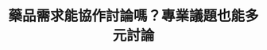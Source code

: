 ---
id: "6"
lang: zh-tw
description: 「請國家生產0.01%的Atropine，抑制近視 」連署案
propose_date: 2017-04-10
meeting_date: 2017-05-05
publish: "FALSE"
selected: "FALSE"
blog_selected: "FALSE"
thumbnail: https://cm.pdis.nat.gov.tw/images/post/1wO5FlwZ1knZvzzMIYdQCf1ufI8pNRcH1.jpg
title: 藥品需求能協作討論嗎？專業議題也能多元討論
introduction:
  content: >-
    近幾年，高度近視併發失明已成為我國不可治療性失明的前幾名，而國內學童幾乎在幼稚園及國小就已經形成近視，因此早發性近視及高近視率為我國視力保健最須關注之議題。目前治療近視的散瞳劑有2種，分別是短效的Tropicamide和長效的Atropine，醫界認為後者治療的效果更好，但市面上的Atropine至少是0.125%濃度，睡前使用後，往往造成學生隔天早上畏光，因此提案人希望討論是否可以在我國生產較低濃度Atropine，既能減少過度光線造成白內障等的傷害，又能降低高度近視的比率，避免視網膜等病變的發生。

    會議上眾人針對生產的方式討論利弊，衛福部並於會後回應0.01% Atropine已在105年10月4日送交藥品查驗登記申請，於106年8月24日核發藥品許可證（許可證字號：衛部藥製字第059755號），未來也將針對藥品上市後的安全及品質進行監控及把關，確保民眾用藥安全。
  image: https://cm.pdis.nat.gov.tw/images/post/1tQXkv0VnaUiDRIOZBC2Zc9QQIqRBEaWQ.jpg
color: green
join:
  type: 提
  title: 請國家生產0.01%的Atropine，抑制近視
  link: https://join.gov.tw/idea/detail/dbeef29f-1765-4bcd-8a5b-98be9294ad7f
  image: https://cm.pdis.nat.gov.tw/images/post/1joDgjVUWZM7P0ZRdwt8ILxW7AFC21I3m.jpg
layout: post
departments:
  - 衛福部
embed:
  agenda_book:
    links:
      - " "
  mind_map:
    links:
      - https://miro.com/app/live-embed/o9J_k08v-hg=/?moveToViewport=-1693,-1335,6554,3144&embedAutoplay=true
  transcript:
    links:
      - https://sayit.pdis.nat.gov.tw/2017-05-05-%E9%96%8B%E6%94%BE%E6%94%BF%E5%BA%9C%E8%81%AF%E7%B5%A1%E4%BA%BA%E7%AC%AC%E5%85%AD%E6%AC%A1%E5%8D%94%E4%BD%9C%E6%9C%83%E8%AD%B0
pictures:
  - https://cm.pdis.nat.gov.tw/images/post/15YHFU-fxTX5GyO78Voc-XiYCsOUAaDZp.jpg
  - https://cm.pdis.nat.gov.tw/images/post/1KmyAYloc-3SJxA5cu6T8-rRmezLpeTds.jpg
  - https://cm.pdis.nat.gov.tw/images/post/1Km-bQtSVMqLXPWB24X5U62WnnuqerWwd.jpg
---